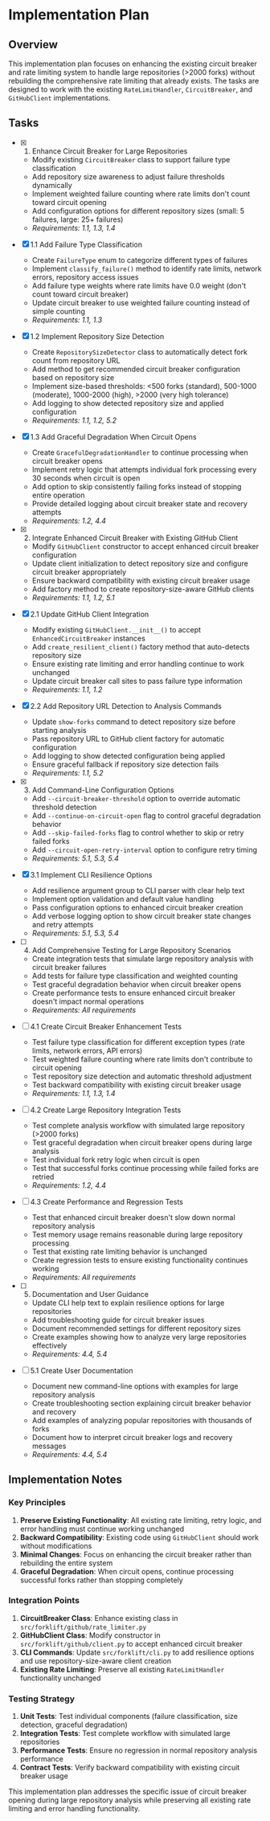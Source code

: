 # Implementation Plan

## Overview

This implementation plan focuses on enhancing the existing circuit breaker and rate limiting system to handle large repositories (>2000 forks) without rebuilding the comprehensive rate limiting that already exists. The tasks are designed to work with the existing `RateLimitHandler`, `CircuitBreaker`, and `GitHubClient` implementations.

## Tasks

- [x] 1. Enhance Circuit Breaker for Large Repositories
  - Modify existing `CircuitBreaker` class to support failure type classification
  - Add repository size awareness to adjust failure thresholds dynamically
  - Implement weighted failure counting where rate limits don't count toward circuit opening
  - Add configuration options for different repository sizes (small: 5 failures, large: 25+ failures)
  - _Requirements: 1.1, 1.3, 1.4_

- [x] 1.1 Add Failure Type Classification
  - Create `FailureType` enum to categorize different types of failures
  - Implement `classify_failure()` method to identify rate limits, network errors, repository access issues
  - Add failure type weights where rate limits have 0.0 weight (don't count toward circuit breaker)
  - Update circuit breaker to use weighted failure counting instead of simple counting
  - _Requirements: 1.1, 1.3_

- [x] 1.2 Implement Repository Size Detection
  - Create `RepositorySizeDetector` class to automatically detect fork count from repository URL
  - Add method to get recommended circuit breaker configuration based on repository size
  - Implement size-based thresholds: <500 forks (standard), 500-1000 (moderate), 1000-2000 (high), >2000 (very high tolerance)
  - Add logging to show detected repository size and applied configuration
  - _Requirements: 1.1, 1.2, 5.2_

- [x] 1.3 Add Graceful Degradation When Circuit Opens
  - Create `GracefulDegradationHandler` to continue processing when circuit breaker opens
  - Implement retry logic that attempts individual fork processing every 30 seconds when circuit is open
  - Add option to skip consistently failing forks instead of stopping entire operation
  - Provide detailed logging about circuit breaker state and recovery attempts
  - _Requirements: 1.2, 4.4_

- [x] 2. Integrate Enhanced Circuit Breaker with Existing GitHub Client
  - Modify `GitHubClient` constructor to accept enhanced circuit breaker configuration
  - Update client initialization to detect repository size and configure circuit breaker appropriately
  - Ensure backward compatibility with existing circuit breaker usage
  - Add factory method to create repository-size-aware GitHub clients
  - _Requirements: 1.1, 1.2, 5.1_

- [x] 2.1 Update GitHub Client Integration
  - Modify existing `GitHubClient.__init__()` to accept `EnhancedCircuitBreaker` instances
  - Add `create_resilient_client()` factory method that auto-detects repository size
  - Ensure existing rate limiting and error handling continue to work unchanged
  - Update circuit breaker call sites to pass failure type information
  - _Requirements: 1.1, 1.2_

- [x] 2.2 Add Repository URL Detection to Analysis Commands
  - Update `show-forks` command to detect repository size before starting analysis
  - Pass repository URL to GitHub client factory for automatic configuration
  - Add logging to show detected configuration being applied
  - Ensure graceful fallback if repository size detection fails
  - _Requirements: 1.1, 5.2_

- [x] 3. Add Command-Line Configuration Options
  - Add `--circuit-breaker-threshold` option to override automatic threshold detection
  - Add `--continue-on-circuit-open` flag to control graceful degradation behavior
  - Add `--skip-failed-forks` flag to control whether to skip or retry failed forks
  - Add `--circuit-open-retry-interval` option to configure retry timing
  - _Requirements: 5.1, 5.3, 5.4_

- [x] 3.1 Implement CLI Resilience Options
  - Add resilience argument group to CLI parser with clear help text
  - Implement option validation and default value handling
  - Pass configuration options to enhanced circuit breaker creation
  - Add verbose logging option to show circuit breaker state changes and retry attempts
  - _Requirements: 5.1, 5.3, 5.4_

- [ ] 4. Add Comprehensive Testing for Large Repository Scenarios
  - Create integration tests that simulate large repository analysis with circuit breaker failures
  - Add tests for failure type classification and weighted counting
  - Test graceful degradation behavior when circuit breaker opens
  - Create performance tests to ensure enhanced circuit breaker doesn't impact normal operations
  - _Requirements: All requirements_

- [ ] 4.1 Create Circuit Breaker Enhancement Tests
  - Test failure type classification for different exception types (rate limits, network errors, API errors)
  - Test weighted failure counting where rate limits don't contribute to circuit opening
  - Test repository size detection and automatic threshold adjustment
  - Test backward compatibility with existing circuit breaker usage
  - _Requirements: 1.1, 1.3, 1.4_

- [ ] 4.2 Create Large Repository Integration Tests
  - Test complete analysis workflow with simulated large repository (>2000 forks)
  - Test graceful degradation when circuit breaker opens during large analysis
  - Test individual fork retry logic when circuit is open
  - Test that successful forks continue processing while failed forks are retried
  - _Requirements: 1.2, 4.4_

- [ ] 4.3 Create Performance and Regression Tests
  - Test that enhanced circuit breaker doesn't slow down normal repository analysis
  - Test memory usage remains reasonable during large repository processing
  - Test that existing rate limiting behavior is unchanged
  - Create regression tests to ensure existing functionality continues working
  - _Requirements: All requirements_

- [ ] 5. Documentation and User Guidance
  - Update CLI help text to explain resilience options for large repositories
  - Add troubleshooting guide for circuit breaker issues
  - Document recommended settings for different repository sizes
  - Create examples showing how to analyze very large repositories effectively
  - _Requirements: 4.4, 5.4_

- [ ] 5.1 Create User Documentation
  - Document new command-line options with examples for large repository analysis
  - Create troubleshooting section explaining circuit breaker behavior and recovery
  - Add examples of analyzing popular repositories with thousands of forks
  - Document how to interpret circuit breaker logs and recovery messages
  - _Requirements: 4.4, 5.4_

## Implementation Notes

### Key Principles

1. **Preserve Existing Functionality**: All existing rate limiting, retry logic, and error handling must continue working unchanged
2. **Backward Compatibility**: Existing code using `GitHubClient` should work without modifications
3. **Minimal Changes**: Focus on enhancing the circuit breaker rather than rebuilding the entire system
4. **Graceful Degradation**: When circuit opens, continue processing successful forks rather than stopping completely

### Integration Points

1. **CircuitBreaker Class**: Enhance existing class in `src/forklift/github/rate_limiter.py`
2. **GitHubClient Class**: Modify constructor in `src/forklift/github/client.py` to accept enhanced circuit breaker
3. **CLI Commands**: Update `src/forklift/cli.py` to add resilience options and use repository-size-aware client creation
4. **Existing Rate Limiting**: Preserve all existing `RateLimitHandler` functionality unchanged

### Testing Strategy

1. **Unit Tests**: Test individual components (failure classification, size detection, graceful degradation)
2. **Integration Tests**: Test complete workflow with simulated large repositories
3. **Performance Tests**: Ensure no regression in normal repository analysis performance
4. **Contract Tests**: Verify backward compatibility with existing circuit breaker usage

This implementation plan addresses the specific issue of circuit breaker opening during large repository analysis while preserving all existing rate limiting and error handling functionality.